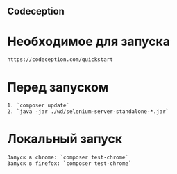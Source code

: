 ## Codeception 


# Необходимое для запуска
    https://codeception.com/quickstart

# Перед запуском
    1. `composer update`
    2. `java -jar ./wd/selenium-server-standalone-*.jar`

# Локальный запуск
    Запуск в chrome: `composer test-chrome`
    Запуск в firefox: `composer test-chrome`
